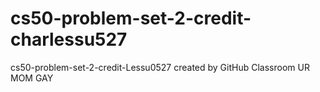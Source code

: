 # cs50-problem-set-2-credit-charlessu527
cs50-problem-set-2-credit-Lessu0527 created by GitHub Classroom
UR MOM GAY
